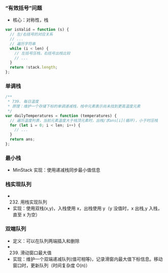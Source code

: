 ### “有效括号”问题

- 核心：对称性，栈

```javascript
var isValid = function (s) {
  // 左/右括号的对应关系
  // ...
  // 遍历字符串
  while (i < len) {
    // 左括号压栈，右括号出栈比较
    // ...
  }
  return !stack.length;
};
```

### 单调栈

```javascript
/**
 * 739. 每日温度
 * 原理：维护一个存储下标的单调递减栈，栈中元素表示尚未找到更高温度元素
 */
var dailyTemperatures = function (temperatures) {
  // 遍历温度列表，当前元素温度大于栈顶元素时，出栈/求ans[i](循环)，小于时压栈
  for (let i = 0; i < len; i++) {
    // ...
  }
  return ans;
};
```

### 最小栈

- MinStack 实现：使用递减栈同步最小值信息

### 栈实现队列

- 232. 用栈实现队列
- 实现：使用双栈(x,y)，入栈使用 x，出栈使用 y（y 没值时，x 出栈,y 入栈，直至 x 为空）

### 双端队列

- 定义：可以在队列两端插入和删除
- 239.  滑动窗口最大值
- 实现：维护一个双端递减队列(值可相等)，记录滑窗内最大值下标信息。移动窗口时，更新队列（时间复杂度 O(n)）
